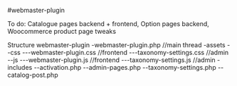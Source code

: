 #webmaster-plugin

To do:
Catalogue pages backend + frontend,
Option pages backend,
Woocommerce product page tweaks

Structure
webmaster-plugin
-webmaster-plugin.php //main thread
-assets
--css
---webmaster-plugin.css //frontend
---taxonomy-settings.css //admin
--js
---webmaster-plugin.js //frontend
---taxonomy-settings.js //admin
-includes
--activation.php
--admin-pages.php
--taxonomy-settings.php
--catalog-post.php